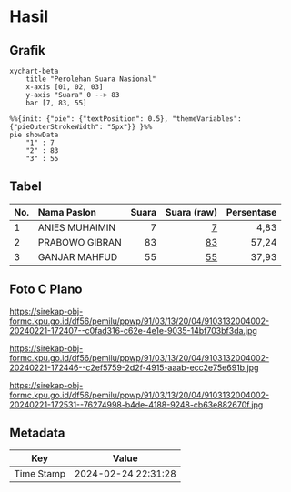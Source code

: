 # Hasil

## Grafik

```mermaid
xychart-beta
    title "Perolehan Suara Nasional"
    x-axis [01, 02, 03]
    y-axis "Suara" 0 --> 83
    bar [7, 83, 55]
```

```mermaid
%%{init: {"pie": {"textPosition": 0.5}, "themeVariables": {"pieOuterStrokeWidth": "5px"}} }%%
pie showData
    "1" : 7
    "2" : 83
    "3" : 55
```

## Tabel

| No. | Nama Paslon    | Suara | Suara (raw) | Persentase |
|:--- |:-------------- | -----:| -----------:| ----------:|
| 1   | ANIES MUHAIMIN | 7     | [7][p-1]    | 4,83       |
| 2   | PRABOWO GIBRAN | 83    | [83][p-2]   | 57,24      |
| 3   | GANJAR MAHFUD  | 55    | [55][p-3]   | 37,93      |


[p-1]: https://github.com/gigit-pemilu/pemilu-2024/blob/main/pilpres/hitung-suara/sub/91-papua/sub/03-jayapura/sub/13-waibu/sub/2004-yakonde/sub/002-tps/sub/paslon-1.txt
[p-2]: https://github.com/gigit-pemilu/pemilu-2024/blob/main/pilpres/hitung-suara/sub/91-papua/sub/03-jayapura/sub/13-waibu/sub/2004-yakonde/sub/002-tps/sub/paslon-2.txt
[p-3]: https://github.com/gigit-pemilu/pemilu-2024/blob/main/pilpres/hitung-suara/sub/91-papua/sub/03-jayapura/sub/13-waibu/sub/2004-yakonde/sub/002-tps/sub/paslon-3.txt

## Foto C Plano

https://sirekap-obj-formc.kpu.go.id/df56/pemilu/ppwp/91/03/13/20/04/9103132004002-20240221-172407--c0fad316-c62e-4e1e-9035-14bf703bf3da.jpg

https://sirekap-obj-formc.kpu.go.id/df56/pemilu/ppwp/91/03/13/20/04/9103132004002-20240221-172446--c2ef5759-2d2f-4915-aaab-ecc2e75e691b.jpg

https://sirekap-obj-formc.kpu.go.id/df56/pemilu/ppwp/91/03/13/20/04/9103132004002-20240221-172531--76274998-b4de-4188-9248-cb63e882670f.jpg


## Metadata

| Key        | Value               |
| ---------- | ------------------- |
| Time Stamp | 2024-02-24 22:31:28 |



